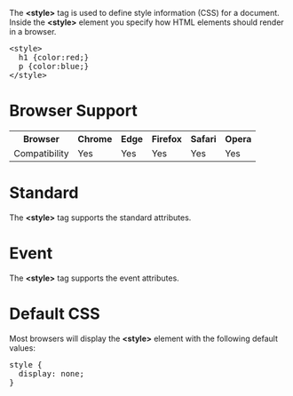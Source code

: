 The <b>&lt;style&gt;</b> tag is used to define style information (CSS) for a document.
<br>
Inside the <b>&lt;style&gt;</b> element you specify how HTML elements should render in a browser.
<pre>
&lt;style&gt;
  h1 {color:red;}
  p {color:blue;}
&lt;/style&gt;
</pre>
<h1>Browser Support</h1>
<table class="ws-table-all notranslate">
  <tr>
    <th>Browser</th>
    <th>Chrome</th>
    <th>Edge</th>
    <th>Firefox</th>
    <th>Safari</th>
    <th>Opera</th>
  </tr>
  <tr>
    <td>Compatibility</td>
    <td>Yes</td>
    <td>Yes</td>
    <td>Yes</td>
    <td>Yes</td>
    <td>Yes</td>
  </tr>
</table>
<h1>Standard</h1>
The <b>&lt;style&gt;</b> tag supports the standard attributes.
<h1>Event</h1>
The <b>&lt;style&gt;</b> tag supports the event attributes.
<h1>Default CSS</h1>
Most browsers will display the <b>&lt;style&gt;</b> element with the following default values:
<pre>
style {
  display: none;
}
</pre>
